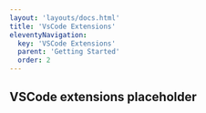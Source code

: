 ```yaml
---
layout: 'layouts/docs.html'
title: 'VsCode Extensions'
eleventyNavigation:
  key: 'VSCode Extensions'
  parent: 'Getting Started'
  order: 2
---
```


## VSCode extensions placeholder
